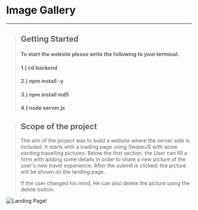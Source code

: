 # Image Gallery 

*** 

> ## Getting Started 
>
> #### To start the website please write the following to your terminal: 
>
> #### 1.) cd backend
> #### 2.) npm install -y
> #### 3.) npm install md5
> #### 4.) node server.js

> ## Scope of the project
>
> The aim of the project was to build a website where the server side is included. It starts with a loading page using SwiperJS with some exciting travelling pictures. Below the first section, the User can fill a form with adding some details in order to share a new picture of the user's new travel experience. After the submit is clicked, the picture will be shown on the landing page. 
>
> If the user changed his mind, He can also delete the picture using the delete button.

![Landing Page!](/public/images/image_gallery.jpg "Landing Page")
